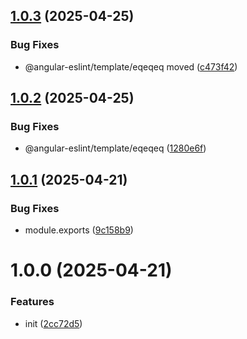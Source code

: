 ## [1.0.3](https://github.com/menelai/eslint/compare/v1.0.2...v1.0.3) (2025-04-25)


### Bug Fixes

* @angular-eslint/template/eqeqeq moved ([c473f42](https://github.com/menelai/eslint/commit/c473f423ed04c51028804827499fa07c46060d70))

## [1.0.2](https://github.com/menelai/eslint/compare/v1.0.1...v1.0.2) (2025-04-25)


### Bug Fixes

* @angular-eslint/template/eqeqeq ([1280e6f](https://github.com/menelai/eslint/commit/1280e6fabfbba366871d97447d4a34931424e887))

## [1.0.1](https://github.com/menelai/eslint/compare/v1.0.0...v1.0.1) (2025-04-21)


### Bug Fixes

* module.exports ([9c158b9](https://github.com/menelai/eslint/commit/9c158b9cec45a3eb2109c2a26f7b29ba4c33eece))

# 1.0.0 (2025-04-21)


### Features

* init ([2cc72d5](https://github.com/menelai/eslint/commit/2cc72d53efe13f5c6a2dfd5f9fe0459bc2e478c0))
